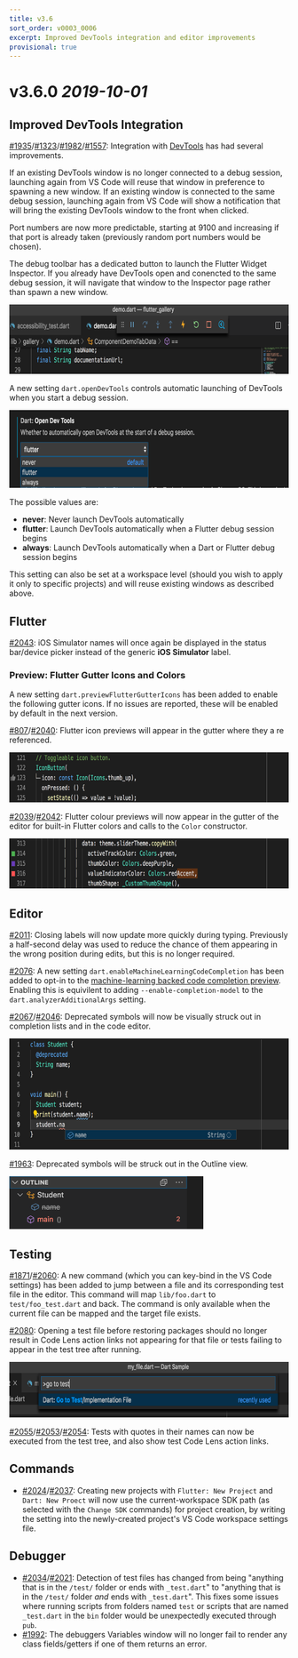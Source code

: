 ```yaml
---
title: v3.6
sort_order: v0003_0006
excerpt: Improved DevTools integration and editor improvements
provisional: true
---
```


# v3.6.0 *2019-10-01*

## Improved DevTools Integration

[#1935](https://github.com/Dart-Code/Dart-Code/issues/1935)/[#1323](https://github.com/Dart-Code/Dart-Code/issues/1323)/[#1982](https://github.com/Dart-Code/Dart-Code/issues/1982)/[#1557](https://github.com/Dart-Code/Dart-Code/issues/1557): Integration with [DevTools](https://flutter.dev/docs/development/tools/devtools/overview) has had several improvements.

If an existing DevTools window is no longer connected to a debug session, launching again from VS Code will reuse that window in preference to spawning a new window. If an existing window is connected to the same debug session, launching again from VS Code will show a notification that will bring the existing DevTools window to the front when clicked.

Port numbers are now more predictable, starting at 9100 and increasing if that port is already taken (previously random port numbers would be chosen).

The debug toolbar has a dedicated button to launch the Flutter Widget Inspector. If you already have DevTools open and conencted to the same debug session, it will navigate that window to the Inspector page rather than spawn a new window.

<img src="/images/release_notes/v3.6/devtools_on_toolbar.png" width="700" height="125" />

A new setting `dart.openDevTools` controls automatic launching of DevTools when you start a debug session.

<img src="/images/release_notes/v3.6/devtools_setting_launch.png" width="700" height="140" />

The possible values are:

- **never**: Never launch DevTools automatically
- **flutter**: Launch DevTools automatically when a Flutter debug session begins
- **always**: Launch DevTools automatically when a Dart or Flutter debug session begins

This setting can also be set at a workspace level (should you wish to apply it only to specific projects) and will reuse existing windows as described above.

## Flutter

[#2043](https://github.com/Dart-Code/Dart-Code/issues/2043): iOS Simulator names will once again be displayed in the status bar/device picker instead of the generic **iOS Simulator** label.

### Preview: Flutter Gutter Icons and Colors

A new setting `dart.previewFlutterGutterIcons` has been added to enable the following gutter icons. If no issues are reported, these will be enabled by default in the next version.

[#807](https://github.com/Dart-Code/Dart-Code/issues/807)/[#2040](https://github.com/Dart-Code/Dart-Code/issues/2040): Flutter icon previews will appear in the gutter where they a re referenced.

<img src="/images/release_notes/v3.6/gutter_icons.png" width="700" height="90" />

[#2039](https://github.com/Dart-Code/Dart-Code/issues/2039)/[#2042](https://github.com/Dart-Code/Dart-Code/issues/2042): Flutter colour previews will now appear in the gutter of the editor for built-in Flutter colors and calls to the `Color` constructor.

<img src="/images/release_notes/v3.6/gutter_colors.png" width="700" height="90" />

## Editor

[#2011](https://github.com/Dart-Code/Dart-Code/issues/2011): Closing labels will now update more quickly during typing. Previously a half-second delay was used to reduce the chance of them appearing in the wrong position during edits, but this is no longer required.

[#2076](https://github.com/Dart-Code/Dart-Code/pull/2076): A new setting `dart.enableMachineLearningCodeCompletion` has been added to opt-in to the [machine-learning backed code completion preview](https://github.com/dart-lang/sdk/wiki/Previewing-Dart-code-completions-powered-by-machine-learning). Enabling this is equivilent to adding `--enable-completion-model` to the `dart.analyzerAdditionalArgs` setting.

[#2067](https://github.com/Dart-Code/Dart-Code/issues/2067)/[#2046](https://github.com/Dart-Code/Dart-Code/issues/2046): Deprecated symbols will now be visually struck out in completion lists and in the code editor.

<img src="/images/release_notes/v3.6/deprecated_editor_completion.png" width="700" height="200" />

[#1963](https://github.com/Dart-Code/Dart-Code/issues/1963): Deprecated symbols will be struck out in the Outline view.

<img src="/images/release_notes/v3.6/deprecated_outline.png" width="350" height="95" />

## Testing

[#1871](https://github.com/Dart-Code/Dart-Code/issues/1871)/[#2060](https://github.com/Dart-Code/Dart-Code/issues/2060): A new command (which you can key-bind in the VS Code settings) has been added to jump between a file and its corresponding test file in the editor. This command will map `lib/foo.dart` to `test/foo_test.dart` and back. The command is only available when the current file can be mapped and the target file exists.

[#2080](https://github.com/Dart-Code/Dart-Code/issues/2080): Opening a test file before restoring packages should no longer result in Code Lens action links not appearing for that file or tests failing to appear in the test tree after running.

<img src="/images/release_notes/v3.6/go_to_test_implementation.png" width="700" height="100" />

[#2055](https://github.com/Dart-Code/Dart-Code/issues/2055)/[#2053](https://github.com/Dart-Code/Dart-Code/issues/2053)/[#2054](https://github.com/Dart-Code/Dart-Code/issues/2054): Tests with quotes in their names can now be executed from the test tree, and also show test Code Lens action links.

## Commands

- [#2024](https://github.com/Dart-Code/Dart-Code/issues/2024)/[#2037](https://github.com/Dart-Code/Dart-Code/issues/2037): Creating new projects with `Flutter: New Project` and `Dart: New Proect` will now use the current-workspace SDK path (as selected with the `Change SDK` commands) for project creation, by writing the setting into the newly-created project's VS Code workspace settings file.

## Debugger

- [#2034](https://github.com/Dart-Code/Dart-Code/issues/2034)/[#2021](https://github.com/Dart-Code/Dart-Code/issues/2021): Detection of test files has changed from being "anything that is in the `/test/` folder or ends with `_test.dart`" to "anything that is in the `/test/` folder *and* ends with `_test.dart`". This fixes some issues where running scripts from folders named `test` or scripts that are named `_test.dart` in the `bin` folder would be unexpectedly executed through `pub`.
- [#1992](https://github.com/Dart-Code/Dart-Code/issues/1992): The debuggers Variables window will no longer fail to render any class fields/getters if one of them returns an error.
